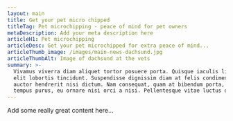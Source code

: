 ```yaml
---
layout: main
title: Get your pet micro chipped
titleTag: Pet microchipping - peace of mind for pet owners
metaDescription: Add your meta description here
articleH1: Pet microchipping
articleDesc: Get your pet microchipped for extra peace of mind...
articleThumb_image: /images/main-news-dachsund.jpg
articleThumbAlt: Image of dachsund at the vets
summary: >-
  Vivamus viverra diam aliquet tortor posuere porta. Quisque iaculis ligula et
  elit lobortis tincidunt. Suspendisse dignissim diam at felis condimentum,
  auctor hendrerit nisi dictum. Nam consequat, quam at bibendum porta, nisl ante
  tempus purus, eu ornare nisi orci a nisi. Pellentesque vitae luctus qu...
---
```


Add some really great content here...